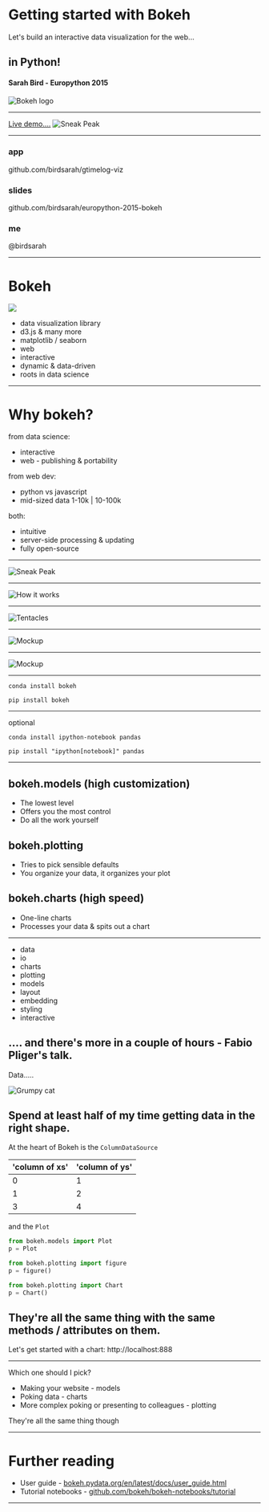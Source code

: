 
# Getting started with Bokeh 
Let's build an interactive data visualization for the web...

## in Python! 

#### Sarah Bird - Europython 2015

![Bokeh logo](images/logo.svg)

---
<a href="http://localhost:5000">Live demo....</a>
![Sneak Peak](images/dashboard.png)

---

### app

github.com/birdsarah/gtimelog-viz

### slides

github.com/birdsarah/europython-2015-bokeh

### me

@birdsarah

---

# Bokeh
<img class="slide_image" src="images/gallery-screenshot.png">

* data visualization library
 * d3.js & many more
 * matplotlib / seaborn
* web
* interactive
* dynamic & data-driven
* roots in data science

---

# Why bokeh?

from data science:

* interactive
* web - publishing & portability

from web dev:

* python vs javascript
* mid-sized data 1-10k | 10-100k

both:

* intuitive
* server-side processing & updating
* fully open-source

---

![Sneak Peak](images/dashboard.png)

---

![How it works](images/bokeh_basic.svg)

---

![Tentacles](images/bokeh_with_tentacle.svg)

---

![Mockup](images/dashboard_v1.png)

---

![Mockup](images/dashboard_v1_comments.png)

---


`conda install bokeh`

`pip install bokeh`

****
optional

`conda install ipython-notebook pandas`

`pip install "ipython[notebook]" pandas`


---

## bokeh.models (high customization)


* The lowest level
* Offers you the most control
* Do all the work yourself

<p></p>

## bokeh.plotting

* Tries to pick sensible defaults
* You organize your data, it organizes your plot
<p></p>

## bokeh.charts (high speed)

* One-line charts
* Processes your data & spits out a chart

---

* data
* io
* charts 
* plotting 
* models 
* layout
* embedding
* styling
* interactive

.... and there's more in a couple of hours - Fabio Pliger's talk.
---

Data.....

![Grumpy cat](images/grumpy_cat.jpg)

Spend at least half of my time getting data in the right shape.
---

At the heart of Bokeh is the `ColumnDataSource`

| 'column of xs' | 'column of ys'
|---|---
|0|1 
|1|2
|3|4

and the `Plot`

```python
from bokeh.models import Plot
p = Plot
```
```python
from bokeh.plotting import figure
p = figure()
```
```python
from bokeh.plotting import Chart
p = Chart()
```
They're all the same thing with the same methods / attributes on them.
---

Let's get started with a chart:
http://localhost:888

---

Which one should I pick?

* Making your website - models
* Poking data - charts
* More complex poking or presenting to colleagues - plotting

They're all the same thing though

---

# Further reading

* User guide - [bokeh.pydata.org/en/latest/docs/user_guide.html](http://bokeh.pydata.org/en/latest/docs/user_guide.html)
* Tutorial notebooks - [github.com/bokeh/bokeh-notebooks/tutorial](http://github.com/bokeh/bokeh-notebooks/tutorial)

---


